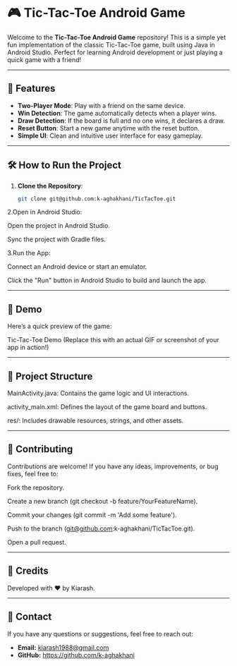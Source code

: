 # 🎮 Tic-Tac-Toe Android Game  

Welcome to the **Tic-Tac-Toe Android Game** repository! This is a simple yet fun implementation of the classic Tic-Tac-Toe game, built using Java in Android Studio. Perfect for learning Android development or just playing a quick game with a friend!  

---

## 🚀 Features  
- **Two-Player Mode**: Play with a friend on the same device.  
- **Win Detection**: The game automatically detects when a player wins.  
- **Draw Detection**: If the board is full and no one wins, it declares a draw.  
- **Reset Button**: Start a new game anytime with the reset button.  
- **Simple UI**: Clean and intuitive user interface for easy gameplay.  

---

## 🛠️ How to Run the Project  
1. **Clone the Repository**:  
   ```bash
   git clone git@github.com:k-aghakhani/TicTacToe.git
2.Open in Android Studio:

Open the project in Android Studio.

Sync the project with Gradle files.

3.Run the App:

Connect an Android device or start an emulator.

Click the "Run" button in Android Studio to build and launch the app.

---

## 🎥 Demo
Here’s a quick preview of the game:

Tic-Tac-Toe Demo
(Replace this with an actual GIF or screenshot of your app in action!)

---

## 📂 Project Structure
MainActivity.java: Contains the game logic and UI interactions.

activity_main.xml: Defines the layout of the game board and buttons.

res/: Includes drawable resources, strings, and other assets.

---

## 🤝 Contributing
Contributions are welcome! If you have any ideas, improvements, or bug fixes, feel free to:

Fork the repository.

Create a new branch (git checkout -b feature/YourFeatureName).

Commit your changes (git commit -m 'Add some feature').

Push to the branch (git@github.com:k-aghakhani/TicTacToe.git).

Open a pull request.

---

## 🙏 Credits
Developed with ❤️ by Kiarash.

---

## 📧 Contact

If you have any questions or suggestions, feel free to reach out:

- **Email:** kiarash1988@gmail.com 
- **GitHub:** https://github.com/k-aghakhani
